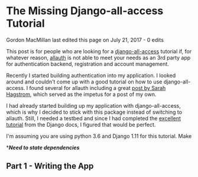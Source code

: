 # The Missing Django-all-access Tutorial

Gordon MacMillan last edited this page on July 21, 2017 - 0 edits


This post is for people who are looking for a [django-all-access](https://github.com/mlavin/django-all-access) tutorial if, for whatever reason, [allauth](https://github.com/pennersr/django-allauth) is not able to meet your needs as an 3rd party app for authentication backend, registration and account management.

Recently I started building authentication into my application. I looked around and couldn't come up with a good tutorial on how to use django-all-access. I found several for allauth including a great [post by Sarah Hagstrom](http://www.sarahhagstrom.com/2013/09/the-missing-django-allauth-tutorial/), which served as the impetus for a post of my own.

I had already started building up my application with django-all-access, which is why I decided to stick with this package instead of switching to allauth. Still, I needed a testbed and since I had completed the [excellent tutorial](https://docs.djangoproject.com/en/1.11/intro/tutorial01/) from the Django docs, I figured that would be perfect.

I'm assuming you are using python 3.6 and Django 1.11 for this tutorial. Make

****Need to state dependencies***

## Part 1 - Writing the App
